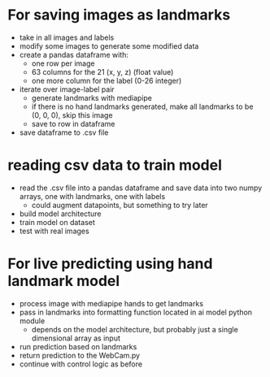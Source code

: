 # For saving images as landmarks
- take in all images and labels
- modify some images to generate some modified data
- create a pandas dataframe with:
    - one row per image
    - 63 columns for the 21 (x, y, z) (float value)
    - one more column for the label (0-26 integer)
- iterate over image-label pair
    - generate landmarks with mediapipe
    - if there is no hand landmarks generated, make all landmarks to be (0, 0, 0), skip this image
    - save to row in dataframe
- save dataframe to .csv file

# reading csv data to train model
- read the .csv file into a pandas dataframe and save data into two numpy arrays, one with landmarks, one with labels
    - could augment datapoints, but something to try later
- build model architecture
- train model on dataset
- test with real images

# For live predicting using hand landmark model
- process image with mediapipe hands to get landmarks
- pass in landmarks into formatting function located in ai model python module
    - depends on the model architecture, but probably just a single dimensional array as input
- run prediction based on landmarks
- return prediction to the WebCam.py
- continue with control logic as before